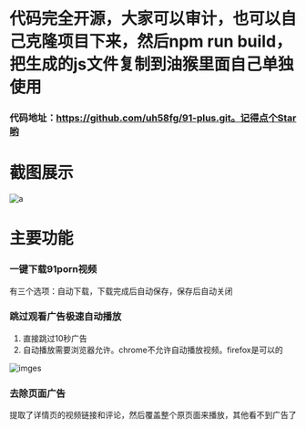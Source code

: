 # 代码完全开源，大家可以审计，也可以自己克隆项目下来，然后npm run build，把生成的js文件复制到油猴里面自己单独使用

### 代码地址：https://github.com/uh58fg/91-plus.git。记得点个Star哟

# 截图展示

![a](https://i.imgur.com/asoBezS.png)

# 主要功能

### 一键下载91porn视频

有三个选项：自动下载，下载完成后自动保存，保存后自动关闭

### 跳过观看广告极速自动播放

1. 直接跳过10秒广告
2. 自动播放需要浏览器允许。chrome不允许自动播放视频。firefox是可以的

![imges](https://i.imgur.com/o08c6g3.png)

### 去除页面广告

提取了详情页的视频链接和评论，然后覆盖整个原页面来播放，其他看不到广告了

